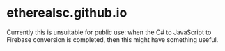 # etherealsc.github.io

Currently this is unsuitable for public use: when the C# to JavaScript to Firebase conversion is completed, then this might have something useful.

